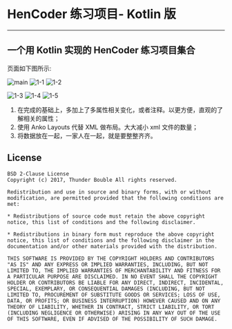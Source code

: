 # HenCoder 练习项目- Kotlin 版

---

## 一个用 Kotlin 实现的 HenCoder 练习项目集合
页面如下图所示:

![main][1] ![1-1][2] ![1-2][3]

![1-3][4] ![1-4][5] ![1-5][6]


1. 在完成的基础上，多加上了多属性相关变化，或者注释。以更方便，直观的了解相关的属性；
2. 使用 Anko Layouts 代替 XML 做布局。大大减小 xml 文件的数量；
3. 将数据放在一起，一家人在一起，就是要整整齐齐。

## License

    BSD 2-Clause License
    Copyright (c) 2017, Thunder Bouble All rights reserved.

    Redistribution and use in source and binary forms, with or without modification, are permitted provided that the following conditions are met:

    * Redistributions of source code must retain the above copyright notice, this list of conditions and the following disclaimer.

    * Redistributions in binary form must reproduce the above copyright notice, this list of conditions and the following disclaimer in the documentation and/or other materials provided with the distribution.

    THIS SOFTWARE IS PROVIDED BY THE COPYRIGHT HOLDERS AND CONTRIBUTORS "AS IS" AND ANY EXPRESS OR IMPLIED WARRANTIES, INCLUDING, BUT NOT LIMITED TO, THE IMPLIED WARRANTIES OF MERCHANTABILITY AND FITNESS FOR A PARTICULAR PURPOSE ARE DISCLAIMED. IN NO EVENT SHALL THE COPYRIGHT HOLDER OR CONTRIBUTORS BE LIABLE FOR ANY DIRECT, INDIRECT, INCIDENTAL, SPECIAL, EXEMPLARY, OR CONSEQUENTIAL DAMAGES (INCLUDING, BUT NOT LIMITED TO, PROCUREMENT OF SUBSTITUTE GOODS OR SERVICES; LOSS OF USE, DATA, OR PROFITS; OR BUSINESS INTERRUPTION) HOWEVER CAUSED AND ON ANY THEORY OF LIABILITY, WHETHER IN CONTRACT, STRICT LIABILITY, OR TORT (INCLUDING NEGLIGENCE OR OTHERWISE) ARISING IN ANY WAY OUT OF THE USE OF THIS SOFTWARE, EVEN IF ADVISED OF THE POSSIBILITY OF SUCH DAMAGE.

  [1]: http://oihnadz1x.bkt.clouddn.com/hencode_main_00.png?imageView2/3/w/240/h/320/interlace/1
  [2]: http://oihnadz1x.bkt.clouddn.com/hencode_draw_1_1.png?imageView2/3/w/240/h/320/interlace/1
  [3]: http://oihnadz1x.bkt.clouddn.com/hencode_draw_1_2.png?imageView2/3/w/240/h/320/interlace/1
  [4]: http://oihnadz1x.bkt.clouddn.com/hencode_draw_1_3.png?imageView2/3/w/240/h/320/interlace/1
  [5]: http://oihnadz1x.bkt.clouddn.com/hencode_draw_1_4.png?imageView2/3/w/240/h/320/interlace/1
  [6]: http://oihnadz1x.bkt.clouddn.com/hencode_draw_1_5.png?imageView2/3/w/240/h/320/interlace/1

